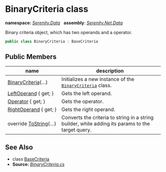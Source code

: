 # BinaryCriteria class
**namespace:** *[Serenity.Data](../README.md#serenity.data-namespace)*   **assembly**: *[Serenity.Net.Data](../README.md)*

Binary criteria object, which has two operands and a operator.

```csharp
public class BinaryCriteria : BaseCriteria
```

## Public Members

| name | description |
| --- | --- |
| [BinaryCriteria](BinaryCriteria/BinaryCriteria.md)(…) | Initializes a new instance of the [`BinaryCriteria`](BinaryCriteria.md) class. |
| [LeftOperand](BinaryCriteria/LeftOperand.md) { get; } | Gets the left operand. |
| [Operator](BinaryCriteria/Operator.md) { get; } | Gets the operator. |
| [RightOperand](BinaryCriteria/RightOperand.md) { get; } | Gets the right operand. |
| override [ToString](BinaryCriteria/ToString.md)(…) | Converts the criteria to string in a string builder, while adding its params to the target query. |

## See Also

* class [BaseCriteria](BaseCriteria.md)
* **Source:** *[BinaryCriteria.cs](https://github.com/serenity-is/Serenity/blob/master/src/Serenity.Net.Data/Criteria/BinaryCriteria.cs)*